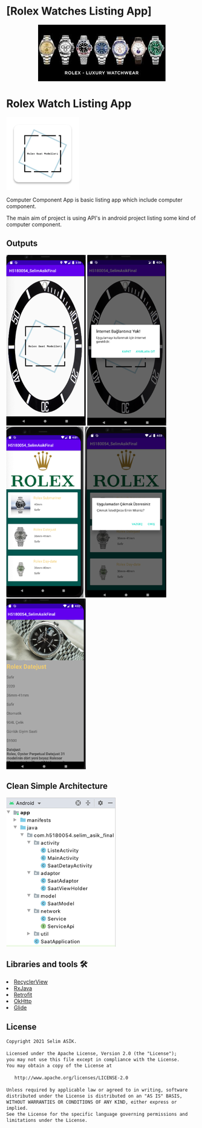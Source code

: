 #  [Rolex Watches Listing App]

<p align="center">
<img src="https://github.com/SelimAsik34/h5180054selimasik/blob/main/extra_files/rolex_banner.jpg"/>
</p>

# Rolex Watch Listing App
![appicon](https://github.com/SelimAsik34/h5180054selimasik/blob/main/extra_files/ic_launcher.png)

Computer Component App is basic listing app which include computer component.

The main aim of project is using API's in android project listing some kind of computer component.

<h2 id="Outputs">Outputs</h2>
<p>
  <img height= "450"  src="https://github.com/SelimAsik34/h5180054selimasik/blob/main/extra_files/SplashScreen.png" alt="SS4" />
  <img height= "450"  src="https://github.com/SelimAsik34/h5180054selimasik/blob/main/extra_files/InternetDialog.png" alt="SS4"/>
  <img height= "450"  src="https://github.com/SelimAsik34/h5180054selimasik/blob/main/extra_files/AnaEkran.png" alt="SS4" />
  <img height= "450"  src="https://github.com/SelimAsik34/h5180054selimasik/blob/main/extra_files/ÇıkışDialog.png" alt="SS4" />
  <img height= "450"  src="https://github.com/SelimAsik34/h5180054selimasik/blob/main/extra_files/DetayEkranı.png" alt="SS5" />

</p>

## Clean Simple Architecture
![Architecture](https://github.com/SelimAsik34/h5180054selimasik/blob/main/extra_files/Model%20yapısı.png)

## Libraries and tools 🛠
<li><a href="https://developer.android.com/jetpack/androidx/releases/recyclerview?hl=en">RecyclerView</a></li>
<li><a href="https://github.com/ReactiveX/RxJava">RxJava</a></li>
<li><a href="https://github.com/square/retrofit">Retrofit</a></li>
<li><a href="https://github.com/square/okhttp">OkHttp</a></li>
<li><a href="https://github.com/bumptech/glide">Glide</a></li>


License
--------


    Copyright 2021 Selim ASİK.

    Licensed under the Apache License, Version 2.0 (the "License");
    you may not use this file except in compliance with the License.
    You may obtain a copy of the License at

       http://www.apache.org/licenses/LICENSE-2.0

    Unless required by applicable law or agreed to in writing, software
    distributed under the License is distributed on an "AS IS" BASIS,
    WITHOUT WARRANTIES OR CONDITIONS OF ANY KIND, either express or implied.
    See the License for the specific language governing permissions and
    limitations under the License.

